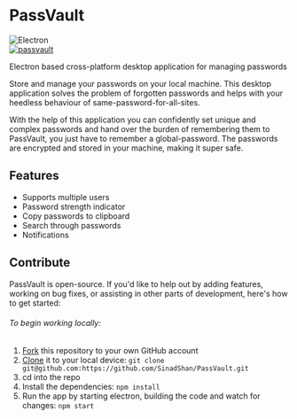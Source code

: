 # PassVault
![Electron](https://img.shields.io/badge/-Electron-05122A?style=flat&logo=electron)  
[![passvault](https://snapcraft.io/passvault/badge.svg)](https://snapcraft.io/passvault)&nbsp;

Electron based cross-platform desktop application for managing passwords

Store and manage your passwords on your local machine. This desktop application solves the problem of forgotten passwords and helps with your heedless behaviour of same-password-for-all-sites.  

With the help of this application you can confidently set unique and complex passwords and hand over the burden of remembering them to PassVault, you just have to remember a global-password. The passwords are encrypted and stored in your machine, making it super safe.

## Features
* Supports multiple users  
* Password strength indicator
* Copy passwords to clipboard  
* Search through passwords
* Notifications

##  Contribute

PassVault is open-source. If you'd like to help out by adding features, working on bug fixes,
or assisting in other parts of development, here's how to get started:

###### To begin working locally:

1. [Fork](https://help.github.com/articles/fork-a-repo/) this repository to your
   own GitHub account
2. [Clone](https://help.github.com/articles/cloning-a-repository/) it to your
   local device: `git clone git@github.com:https://github.com/SinadShan/PassVault.git`
3. cd into the repo
4. Install the dependencies: `npm install`
5. Run the app by starting electron, building the code and watch for changes:
   `npm start`
